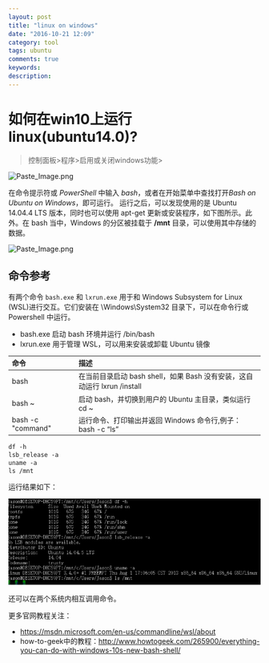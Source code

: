```yaml
---
layout: post
title: "linux on windows"
date: "2016-10-21 12:09"
category: tool
tags: ubuntu
comments: true
keywords:
description:
---
```


# 如何在win10上运行linux(ubuntu14.0)?

> 控制面板>程序>启用或关闭windows功能>

![Paste_Image.png](http://upload-images.jianshu.io/upload_images/3078818-6462e4c69e5887be.png?imageMogr2/auto-orient/strip%7CimageView2/2/w/1240)

在命令提示符或 *PowerShell* 中输入 *bash*，或者在开始菜单中查找打开*Bash on Ubuntu on Windows*，即可运行。
运行之后，可以发现使用的是 Ubuntu 14.04.4 LTS 版本，同时也可以使用 apt-get 更新或安装程序，如下图所示。此外。在 bash 当中，Windows 的分区被挂载于 **/mnt** 目录，可以使用其中存储的数据。

![Paste_Image.png](http://upload-images.jianshu.io/upload_images/3078818-df766db7dca6f4a8.png?imageMogr2/auto-orient/strip%7CimageView2/2/w/1240)

## 命令参考

有两个命令 `bash.exe` 和 `lxrun.exe` 用于和 Windows Subsystem for Linux (WSL)进行交互。它们安装在 \Windows\System32 目录下，可以在命令行或 Powershell 中运行。

- bash.exe 启动 bash 环境并运行 /bin/bash
- lxrun.exe 用于管理 WSL，可以用来安装或卸载 Ubuntu 镜像

| 命令 | 描述 |
| :---- | :----- |
| bash	| 在当前目录启动 bash shell，如果 Bash 没有安装，这自动运行 lxrun /install |
| bash ~	| 启动 bash，并切换到用户的 Ubuntu 主目录，类似运行 cd ~ |
| bash -c  "command"	| 运行命令、打印输出并返回 Windows 命令行,例子： bash -c “ls”

```
df -h
lsb_release -a
uname -a
ls /mnt
```
运行结果如下：

![运行结果](/public/img/10/21/1.png)

还可以在两个系统内相互调用命令。

更多官网教程关注：
- https://msdn.microsoft.com/en-us/commandline/wsl/about
- how-to-geek中的教程：http://www.howtogeek.com/265900/everything-you-can-do-with-windows-10s-new-bash-shell/
